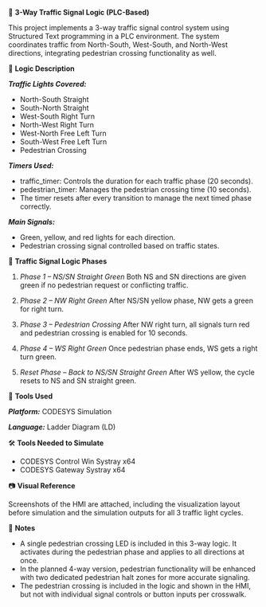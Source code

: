 🚦 **3-Way Traffic Signal Logic (PLC-Based)**

This project implements a 3-way traffic signal control system using Structured Text programming in a PLC environment. The system coordinates traffic from North-South, West-South, and North-West directions, integrating pedestrian crossing functionality as well.

🧩 **Logic Description**

_**Traffic Lights Covered:**_

- North-South Straight
- South-North Straight
- West-South Right Turn
- North-West Right Turn
- West-North Free Left Turn
- South-West Free Left Turn
- Pedestrian Crossing

_**Timers Used:**_

- traffic_timer: Controls the duration for each traffic phase (20 seconds).
- pedestrian_timer: Manages the pedestrian crossing time (10 seconds).
- The timer resets after every transition to manage the next timed phase correctly.

_**Main Signals:**_
  
- Green, yellow, and red lights for each direction.
- Pedestrian crossing signal controlled based on traffic states.

🚦 **Traffic Signal Logic Phases**

1. _Phase 1 – NS/SN Straight Green_
Both NS and SN directions are given green if no pedestrian request or conflicting traffic.

2. _Phase 2 – NW Right Green_
After NS/SN yellow phase, NW gets a green for right turn.

3. _Phase 3 – Pedestrian Crossing_
After NW right turn, all signals turn red and pedestrian crossing is enabled for 10 seconds.

4. _Phase 4 – WS Right Green_
Once pedestrian phase ends, WS gets a right turn green.

5. _Reset Phase – Back to NS/SN Straight Green_
After WS yellow, the cycle resets to NS and SN straight green.

🔧 **Tools Used**

_**Platform:**_ CODESYS Simulation

_**Language:**_ Ladder Diagram (LD)

🛠️ **Tools Needed to Simulate**

- CODESYS Control Win Systray x64
- CODESYS Gateway Systray x64
  
📷 **Visual Reference**

Screenshots of the HMI are attached, including the visualization layout before simulation and the simulation outputs for all 3 traffic light cycles.

📌 **Notes**

- A single pedestrian crossing LED is included in this 3-way logic. It activates during the pedestrian phase and applies to all directions at once.
- In the planned 4-way version, pedestrian functionality will be enhanced with two dedicated pedestrian halt zones for more accurate signaling.
- The pedestrian crossing is included in the logic and shown in the HMI, but not with individual signal controls or button inputs per crosswalk.
